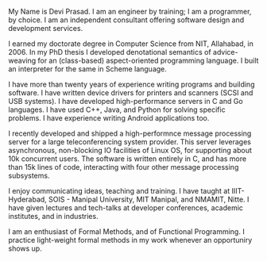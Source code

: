 My Name is Devi Prasad. I am an engineer by training; I am a programmer, by choice.
I am an independent consultant offering software design and development services.

I earned my doctorate degree in Computer Science from NIT, Allahabad, in 2006.
In my PhD thesis I developed denotational semantics of advice-weaving for an
(class-based) aspect-oriented programming language. I built an interpreter for the
same in Scheme language.

I have more than twenty years of experience writing programs and building software.
I have written device drivers for printers and scanners (SCSI and USB systems). I
have developed high-performance servers in C and Go languages. I have used C++, Java,
and Python for solving specific problems. I have experience writing Android applications
too.

I recently developed and shipped a high-performnce message processing server for a large
teleconferencing system provider. This server leverages asynchronous, non-blocking IO
facilities of Linux OS, for supporting about 10k concurrent users. The software is
written entirely in C, and has more than 15k lines of code, interacting with four other 
message processing subsystems.

I enjoy communicating ideas, teaching and training. I have taught at IIIT-Hyderabad, 
SOIS - Manipal University, MIT Manipal, and NMAMIT, Nitte. I have given lectures and tech-talks
at developer conferences, academic institutes, and in industries.

I am an enthusiast of Formal Methods, and of Functional Programming. I practice light-weight
formal methods in my work whenever an opportuniry shows up.
